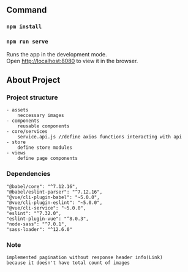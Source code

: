 ## Command
### `npm install`
### `npm run serve`
Runs the app in the development mode.\
Open [http://localhost:8080](http://localhost:8080) to view it in the browser.

## About Project

### Project structure
    - assets
        neccessary images
    - components
        reusable components
    - core/services
        service.api.js //define axios functions interacting with api
    - store
        define store modules
    - views
        define page components
### Dependencies
    "@babel/core": "^7.12.16",
    "@babel/eslint-parser": "^7.12.16",
    "@vue/cli-plugin-babel": "~5.0.0",
    "@vue/cli-plugin-eslint": "~5.0.0",
    "@vue/cli-service": "~5.0.0",
    "eslint": "^7.32.0",
    "eslint-plugin-vue": "^8.0.3",
    "node-sass": "^7.0.1",
    "sass-loader": "^12.6.0"
### Note
    implemented pagination without response header info(Link)
    because it doesn't have total count of images

